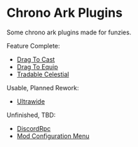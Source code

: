 # Chrono Ark Plugins
Some chrono ark plugins made for funzies.


Feature Complete:
- [Drag To Cast](https://github.com/dk-chrono-ark-plugins/ChronoArk.DragToCast)
- [Drag To Equip](https://github.com/dk-chrono-ark-plugins/ChronoArk.DragToEquip)
- [Tradable Celestial](https://github.com/dk-chrono-ark-plugins/ChronoArk.TradableCelestial)


Usable, Planned Rework:
- [Ultrawide](https://github.com/dk-chrono-ark-plugins/ChronoArk.Ultrawide)


Unfinished, TBD:
- [DiscordRpc](//..)
- [Mod Configuration Menu](//..)
